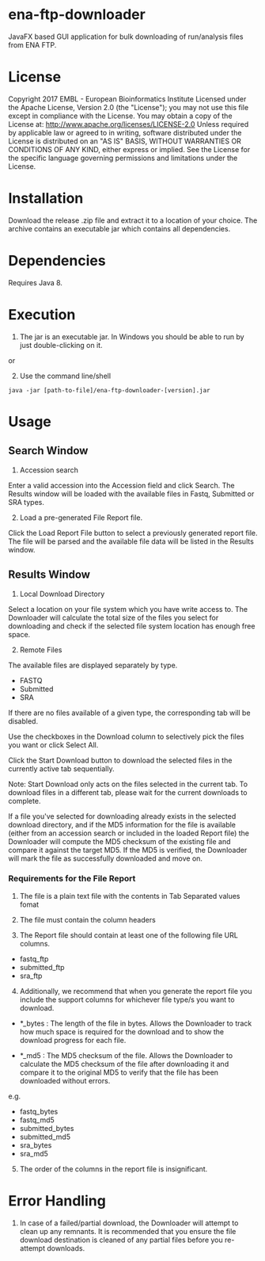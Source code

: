 # ena-ftp-downloader

JavaFX based GUI application for bulk downloading of run/analysis files from ENA FTP.


# License

Copyright 2017 EMBL - European Bioinformatics Institute Licensed under the Apache License, Version 2.0 (the "License");
you may not use this file except in compliance with the License.
You may obtain a copy of the License at: http://www.apache.org/licenses/LICENSE-2.0
Unless required by applicable law or agreed to in writing, software distributed under the License is distributed on an "AS IS" BASIS, WITHOUT WARRANTIES OR CONDITIONS OF ANY KIND, either express or implied. See the License for the specific language governing permissions and limitations under the License.

# Installation

Download the release .zip file and extract it to a location of your choice. The archive contains an executable jar which contains all dependencies.

# Dependencies

Requires Java 8.

# Execution
1. The jar is an executable jar. In Windows you should be able to run by just double-clicking on it.

or

2. Use the command line/shell
```
java -jar [path-to-file]/ena-ftp-downloader-[version].jar
```

# Usage

## Search Window

1. Accession search

Enter a valid accession into the Accession field and click Search. The Results window will be loaded with the available
files in Fastq, Submitted or SRA types.

2. Load a pre-generated File Report file.

Click the Load Report File button to select a previously generated report file. The file will be parsed and the available
file data will be listed in the Results window. 

## Results Window

1. Local Download Directory

Select a location on your file system which you have write access to.
The Downloader will calculate the total size of the files you select for downloading
and check if the selected file system location has enough free space.

2. Remote Files

The available files are displayed separately by type.
* FASTQ
* Submitted
* SRA

If there are no files available of a given type, the corresponding tab will be disabled.

Use the checkboxes in the Download column to selectively pick the files you want or click Select All.

Click the Start Download button to download the selected files in the currently active tab sequentially.

Note: Start Download only acts on the files selected in the current tab. To download files in a different tab, please
wait for the current downloads to complete.

If a file you've selected for downloading already exists in the selected
download directory, and if the MD5 information for the file is available (either from an accession search or
included in the loaded Report file) the Downloader will compute the MD5 checksum of the existing file
 and compare it against the target MD5. If the MD5 is verified, the Downloader will 
  mark the file as successfully downloaded and move on.

### Requirements for the File Report

1. The file is a plain text file with the contents in Tab Separated values fomat

2. The file must contain the column headers

3. The Report file should contain at least one of the following file
URL columns.

* fastq_ftp
* submitted_ftp
* sra_ftp

4. Additionally, we recommend that when you generate the report file you include the support columns for whichever file
type/s you want to download.

* *_bytes : The length of the file in bytes. Allows the Downloader to track how much space is required for the download and to show the download
progress for each file.

* *_md5 : The MD5 checksum of the file. Allows the Downloader to calculate the MD5 checksum of the file after downloading it and compare it to the original MD5 to verify that the file has been downloaded without errors.

e.g.

* fastq_bytes
* fastq_md5
* submitted_bytes
* submitted_md5
* sra_bytes
* sra_md5

5. The order of the columns in the report file is insignificant.

# Error Handling
1. In case of a failed/partial download, the Downloader will attempt to clean up any remnants. It is recommended that
you ensure the file download destination is cleaned of any partial files before you re-attempt downloads.
